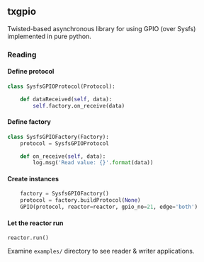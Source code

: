 ## txgpio
Twisted-based asynchronous library for using GPIO (over Sysfs) implemented in pure python.

### Reading

#### Define protocol

```python
class SysfsGPIOProtocol(Protocol):

    def dataReceived(self, data):
        self.factory.on_receive(data)

```

#### Define factory

```python
class SysfsGPIOFactory(Factory):
    protocol = SysfsGPIOProtocol

    def on_receive(self, data):
        log.msg('Read value: {}'.format(data))
```

#### Create instances

```python
    factory = SysfsGPIOFactory()
    protocol = factory.buildProtocol(None)
    GPIO(protocol, reactor=reactor, gpio_no=21, edge='both')
```

#### Let the reactor run

```
reactor.run()
```

Examine ```examples/``` directory to see reader & writer applications.

